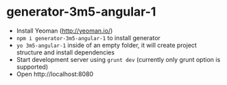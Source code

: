 # generator-3m5-angular-1

* Install Yeoman (http://yeoman.io/)
* `npm i generator-3m5-angular-1` to install generator
* `yo 3m5-angular-1` inside of an empty folder, it will create project structure and install dependencies
* Start development server using `grunt dev` (currently only grunt option is supported)
* Open http://localhost:8080

